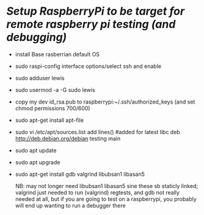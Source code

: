 ﻿# **_Setup RaspberryPi to be target for remote raspberry pi testing (and debugging)_**

- install Base rasberrian default OS

- sudo raspi-config
  interface options/select ssh and enable

- sudo adduser lewis

- sudo usermod -a -G sudo lewis

- copy my dev id_rsa.pub to raspberrypi:~/.ssh/authorized_keys (and set chmod permissions 700/600)

- sudo apt-get install apt-file

- sudo vi /etc/apt/sources.list
  add lines()
  #added for latest libc
  deb http://deb.debian.org/debian testing main

- sudo apt update

- sudo apt upgrade

- sudo apt-get install gdb valgrind libubsan1 libasan5

  NB: may not longer need libubsan1 libasan5 sine these sb staticly linked;
  valgrind just needed to run (valgrind) regtests, and gdb not really needed at all, but if you are going to test
  on a raspberrypi, you probably will end up wanting to run a debugger there
